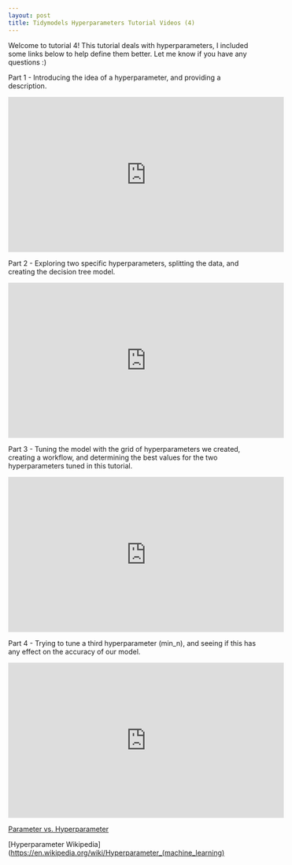 ```yaml
---
layout: post
title: Tidymodels Hyperparameters Tutorial Videos (4)
---
```

Welcome to tutorial 4! This tutorial deals with hyperparameters, I included some links below to help define them better. Let me know if you have any questions :)

Part 1 - Introducing the idea of a hyperparameter, and providing a description.
<iframe width="560" height="315" src="https://www.youtube.com/embed/SQzYULe4qiQ" frameborder="0" allow="autoplay; encrypted-media" allowfullscreen></iframe>

Part 2 - Exploring two specific hyperparameters, splitting the data, and creating the decision tree model. 
<iframe width="560" height="315" src="https://www.youtube.com/embed/VjB0jpB0fRA" frameborder="0" allow="autoplay; encrypted-media" allowfullscreen></iframe>

Part 3 - Tuning the model with the grid of hyperparameters we created, creating a workflow, and determining the best values for the two hyperparameters tuned in this tutorial. 
<iframe width="560" height="315" src="https://www.youtube.com/embed/8X8FXLICMMY" frameborder="0" allow="autoplay; encrypted-media" allowfullscreen></iframe>

Part 4 - Trying to tune a third hyperparameter (min_n), and seeing if this has any effect on the accuracy of our model. 
<iframe width="560" height="315" src="https://www.youtube.com/embed/IX9PBdkaRRo" frameborder="0" allow="autoplay; encrypted-media" allowfullscreen></iframe>


[Parameter vs. Hyperparameter](https://machinelearningmastery.com/difference-between-a-parameter-and-a-hyperparameter/)

[Hyperparameter Wikipedia](https://en.wikipedia.org/wiki/Hyperparameter_(machine_learning)